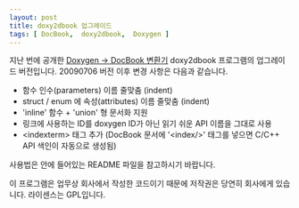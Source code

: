 ```yaml
---
layout: post
title: doxy2dbook 업그레이드
tags: [ DocBook,  doxy2dbook,  Doxygen ]
---
```


지난 번에 공개한 [Doxygen -\> DocBook 변환기](/2009/07/06/doxy2dbook-doxygen-to-docbook-converter/) doxy2dbook 프로그램의 업그레이드 버전입니다. 20090706 버전 이후 변경 사항은 다음과 같습니다.

-   함수 인수(parameters) 이름 줄맞춤 (indent)
-   struct / enum 에 속성(attributes) 이름 줄맞춤 (indent)
-   'inline' 함수 + 'union' 형 문서화 지원
-   링크에 사용하는 ID를 doxygen ID가 아닌 읽기 쉬운 API 이름을 그대로 사용
-   \<indexterm\> 태그 추가 (DocBook 문서에 '\<index/\>' 태그를 넣으면 C/C++ API 색인이 자동으로 생성됨)

사용법은 안에 들어있는 README 파일을 참고하시기 바랍니다.

이 프로그램은 업무상 회사에서 작성한 코드이기 때문에 저작권은 당연히 회사에게 있습니다. 라이센스는 GPL입니다.
